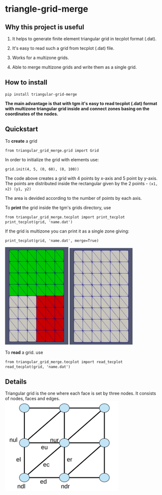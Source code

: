 # triangle-grid-merge

## Why this project is useful

1. It helps to generate finite element triangular grid in tecplot format (.dat).

2. It's easy to read such a grid from tecplot (.dat) file.

3. Works for a multizone grids.

4. Able to merge multizone grids and write them as a single grid.

## How to install
```
pip install triangular-grid-merge
```

**The main advantage is that with tgm it's easy to read tecplot (.dat) format with multizone triangular grid inside and
connect zones basing on the coordinates of the nodes.**

## Quickstart

To **create** a grid
```
from triangular_grid_merge.grid import Grid
```
In order to initialize the grid with elements use:
```
grid.init(4, 5, (0, 60), (0, 100))
```
The code above creates a grid with 4 points by x-axis and 5 point by y-axis.
The points are distributed inside the rectangular given by the 2 points - `(x1, x2) (y1, y2)`

The area is devided according to the number of points by each axis.

To **print** the grid inside the tgm's grids directory, use
```
from triangular_grid_merge.tecplot import print_tecplot
print_tecplot(grid, 'name.dat')
```
If the grid is multizone you can print it as a single zone giving:
```
print_tecplot(grid, 'name.dat', merge=True)
```
![threezones](docs/threezones.png)
![threezones](docs/singlezone.png)


To **read** a grid. use
```
from triangular_grid_merge.tecplot import read_tecplot
read_tecplot(grid, 'name.dat')
```

## Details

Triangular grid is the one where each face is set by three nodes. 
It consists of nodes, faces and edges.
![grid_view](docs/grid_view.png)


